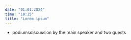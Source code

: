 ```yaml
---
date: "01.01.2024"
time: "10:15"
title: "Lorem ipsum"
---
```


-   podiumsdiscussion by the main speaker and two guests
